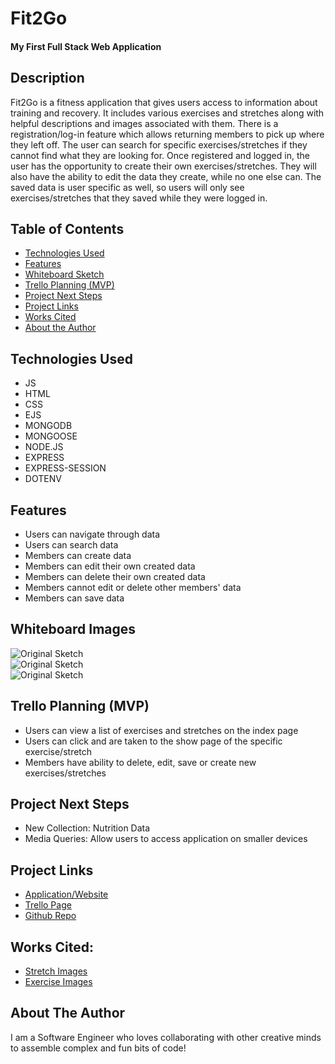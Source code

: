 # Fit2Go

#### My First Full Stack Web Application

## Description
Fit2Go is a fitness application that gives users access to information about training and recovery. It includes various exercises and stretches along with helpful descriptions and images associated with them. There is a registration/log-in feature which allows returning members to pick up where they left off. The user can search for specific exercises/stretches if they cannot find what they are looking for. Once registered and logged in, the user has the opportunity to create their own exercises/stretches. They will also have the ability to edit the data they create, while no one else can. The saved data is user specific as well, so users will only see exercises/stretches that they saved while they were logged in.

## Table of Contents
* [Technologies Used](#technologiesused)
* [Features](#features)
* [Whiteboard Sketch](#sketch)
* [Trello Planning (MVP)](#trello)
* [Project Next Steps](#nextsteps)
* [Project Links](#deployment)
* [Works Cited](#cited)
* [About the Author](#author)

## <a name="technologiesused"></a>Technologies Used
* JS
* HTML
* CSS
* EJS
* MONGODB
* MONGOOSE
* NODE.JS
* EXPRESS
* EXPRESS-SESSION
* DOTENV


## <a name="features"></a>Features
* Users can navigate through data
* Users can search data
* Members can create data
* Members can edit their own created data
* Members can delete their own created data
* Members cannot edit or delete other members' data
* Members can save data

## <a name="sketch"></a>Whiteboard Images
<img src="https://i.postimg.cc/KYx9Jz2q/IMG-4924.jpg" alt="Original Sketch"/> <br>
<img src="https://i.postimg.cc/5yYp6QB0/IMG-4925.jpg" alt="Original Sketch"/> <br>
<img src="https://i.postimg.cc/5yhgv9gm/IMG-4926.jpg" alt="Original Sketch"/>

## <a name="trello"></a>Trello Planning (MVP)
* Users can view a list of exercises and stretches on the index page
* Users can click and are taken to the show page of the specific exercise/stretch
* Members have ability to delete, edit, save or create new exercises/stretches

## <a name="nextsteps"></a>Project Next Steps
* New Collection: Nutrition Data
* Media Queries: Allow users to access application on smaller devices

## <a name="deployment"></a>Project Links
* [Application/Website](https://fit2go-gtmn.onrender.com)
* [Trello Page](https://trello.com/b/fjhqoMlC/fit2go)
* [Github Repo](https://github.com/Haroonkhan0629/Fit2Go)
    
## <a name="cited"></a>Works Cited:
* [Stretch Images](https://www.meanmuscles.com/) 
* [Exercise Images](https://strengthlevel.com/)

## <a name="author"></a>About The Author
I am a Software Engineer who loves collaborating with other creative minds to assemble complex and fun bits of code!

